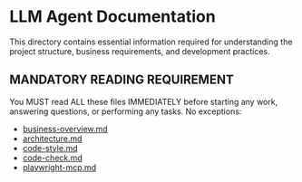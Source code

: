 # LLM Agent Documentation

This directory contains essential information required for understanding the project structure, business requirements, and development practices.

## MANDATORY READING REQUIREMENT

You MUST read ALL these files IMMEDIATELY before starting any work, answering questions, or performing any tasks. No exceptions:

- [business-overview.md](./business-overview.md)
- [architecture.md](./architecture.md)
- [code-style.md](./code-style.md)
- [code-check.md](./code-check.md)
- [playwright-mcp.md](./playwright-mcp.md)

